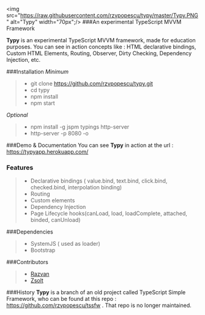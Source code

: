 <img src="https://raw.githubusercontent.com/rzvpopescu/typy/master/Typy.PNG" alt="Typy" width="70px";/>
###An experimental TypeScript MVVM Framework

**Typy** is an experimental TypeScript MVVM framework, made for education purposes. 
You can see in action concepts like : HTML declarative bindings, Custom HTML Elements, Routing, Observer, Dirty Checking, Dependency Injection, etc. 


###Installation 
_Minimum_
>- git clone https://github.com/rzvpopescu/typy.git
>- cd typy
>- npm install
>- npm start

_Optional_
>- npm install -g jspm typings http-server
>- http-server -p 8080 -o


###Demo & Documentation
You can see **Typy** in action at the url : https://typyapp.herokuapp.com/


### Features
>- Declarative bindings ( value.bind, text.bind, click.bind, checked.bind, interpolation binding)
>- Routing
>- Custom elements 
>- Dependency Injection
>- Page Lifecycle hooks(canLoad, load, loadComplete, attached, binded, canUnload)

###Dependencies
>- SystemJS ( used as loader)
>- Bootstrap

###Contributors
>- <a href="https://github.com/rzvpopescu/" target="_blank">Razvan</a>
>- <a href="https://github.com/zsee/" target="_blank">Zsolt</a>

###History
**Typy** is a branch of an old project called TypeScript Simple Framework, who can be found at this repo : https://github.com/rzvpopescu/tssfw . That repo is no longer maintained.
